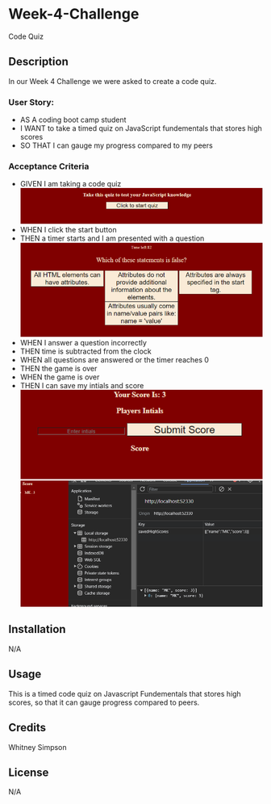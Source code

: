 # Week-4-Challenge
Code Quiz
## Description
In our Week 4 Challenge we were asked to create a code quiz.
### User Story:
- AS A coding boot camp student
- I WANT to take a timed quiz on JavaScript fundementals that stores high scores
- SO THAT I can gauge my progress compared to my peers
### Acceptance Criteria
- GIVEN I am taking a code quiz
![Alt text](image.png)
- WHEN I click the start button
- THEN a timer starts and I am presented with a question
![Alt text](image-1.png)
- WHEN I answer a question incorrectly
- THEN time is subtracted from the clock
- WHEN all questions are answered or the timer reaches 0
- THEN the game is over
- WHEN the game is over
- THEN I can save my intials and score
![Alt text](image-2.png)
![Alt text](image-3.png)
## Installation
N/A
## Usage
This is a timed code quiz on Javascript Fundementals that stores high scores, so that it can gauge progress compared to peers.
## Credits
Whitney Simpson
## License
N/A





